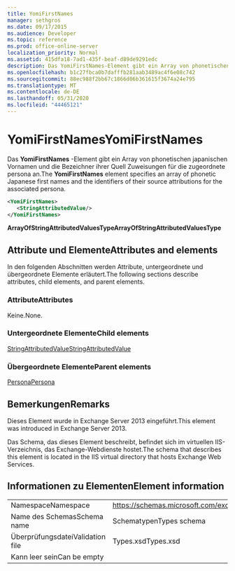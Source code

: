 ```yaml
---
title: YomiFirstNames
manager: sethgros
ms.date: 09/17/2015
ms.audience: Developer
ms.topic: reference
ms.prod: office-online-server
localization_priority: Normal
ms.assetid: 415dfa18-7ad1-435f-beaf-d89de9291edc
description: Das YomiFirstNames-Element gibt ein Array von phonetischen japanischen Vornamen und die Bezeichner ihrer Quell Zuweisungen für die zugeordnete persona an.
ms.openlocfilehash: b1c27fbca0b7dafffb281aab3489ac4f6e08c742
ms.sourcegitcommit: 88ec988f2bb67c1866d06b361615f3674a24e795
ms.translationtype: MT
ms.contentlocale: de-DE
ms.lasthandoff: 05/31/2020
ms.locfileid: "44465121"
---
```

# <a name="yomifirstnames"></a><span data-ttu-id="4b661-103">YomiFirstNames</span><span class="sxs-lookup"><span data-stu-id="4b661-103">YomiFirstNames</span></span>

<span data-ttu-id="4b661-104">Das **YomiFirstNames** -Element gibt ein Array von phonetischen japanischen Vornamen und die Bezeichner ihrer Quell Zuweisungen für die zugeordnete persona an.</span><span class="sxs-lookup"><span data-stu-id="4b661-104">The **YomiFirstNames** element specifies an array of phonetic Japanese first names and the identifiers of their source attributions for the associated persona.</span></span> 
  
```XML
<YomiFirstNames>
   <StringAttributedValue/>
</YomiFirstNames>
```

 <span data-ttu-id="4b661-105">**ArrayOfStringAttributedValuesType**</span><span class="sxs-lookup"><span data-stu-id="4b661-105">**ArrayOfStringAttributedValuesType**</span></span>
## <a name="attributes-and-elements"></a><span data-ttu-id="4b661-106">Attribute und Elemente</span><span class="sxs-lookup"><span data-stu-id="4b661-106">Attributes and elements</span></span>

<span data-ttu-id="4b661-107">In den folgenden Abschnitten werden Attribute, untergeordnete und übergeordnete Elemente erläutert.</span><span class="sxs-lookup"><span data-stu-id="4b661-107">The following sections describe attributes, child elements, and parent elements.</span></span>
  
### <a name="attributes"></a><span data-ttu-id="4b661-108">Attribute</span><span class="sxs-lookup"><span data-stu-id="4b661-108">Attributes</span></span>

<span data-ttu-id="4b661-109">Keine.</span><span class="sxs-lookup"><span data-stu-id="4b661-109">None.</span></span>
  
### <a name="child-elements"></a><span data-ttu-id="4b661-110">Untergeordnete Elemente</span><span class="sxs-lookup"><span data-stu-id="4b661-110">Child elements</span></span>

[<span data-ttu-id="4b661-111">StringAttributedValue</span><span class="sxs-lookup"><span data-stu-id="4b661-111">StringAttributedValue</span></span>](stringattributedvalue.md)
  
### <a name="parent-elements"></a><span data-ttu-id="4b661-112">Übergeordnete Elemente</span><span class="sxs-lookup"><span data-stu-id="4b661-112">Parent elements</span></span>

[<span data-ttu-id="4b661-113">Persona</span><span class="sxs-lookup"><span data-stu-id="4b661-113">Persona</span></span>](persona.md)
  
## <a name="remarks"></a><span data-ttu-id="4b661-114">Bemerkungen</span><span class="sxs-lookup"><span data-stu-id="4b661-114">Remarks</span></span>

<span data-ttu-id="4b661-115">Dieses Element wurde in Exchange Server 2013 eingeführt.</span><span class="sxs-lookup"><span data-stu-id="4b661-115">This element was introduced in Exchange Server 2013.</span></span>
  
<span data-ttu-id="4b661-116">Das Schema, das dieses Element beschreibt, befindet sich im virtuellen IIS-Verzeichnis, das Exchange-Webdienste hostet.</span><span class="sxs-lookup"><span data-stu-id="4b661-116">The schema that describes this element is located in the IIS virtual directory that hosts Exchange Web Services.</span></span>
  
## <a name="element-information"></a><span data-ttu-id="4b661-117">Informationen zu Elementen</span><span class="sxs-lookup"><span data-stu-id="4b661-117">Element information</span></span>

|||
|:-----|:-----|
|<span data-ttu-id="4b661-118">Namespace</span><span class="sxs-lookup"><span data-stu-id="4b661-118">Namespace</span></span>  <br/> |https://schemas.microsoft.com/exchange/services/2006/types  <br/> |
|<span data-ttu-id="4b661-119">Name des Schemas</span><span class="sxs-lookup"><span data-stu-id="4b661-119">Schema name</span></span>  <br/> |<span data-ttu-id="4b661-120">Schematypen</span><span class="sxs-lookup"><span data-stu-id="4b661-120">Types schema</span></span>  <br/> |
|<span data-ttu-id="4b661-121">Überprüfungsdatei</span><span class="sxs-lookup"><span data-stu-id="4b661-121">Validation file</span></span>  <br/> |<span data-ttu-id="4b661-122">Types.xsd</span><span class="sxs-lookup"><span data-stu-id="4b661-122">Types.xsd</span></span>  <br/> |
|<span data-ttu-id="4b661-123">Kann leer sein</span><span class="sxs-lookup"><span data-stu-id="4b661-123">Can be empty</span></span>  <br/> ||
   

